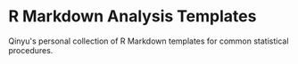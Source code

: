 # R Markdown Analysis Templates
Qinyu's personal collection of R Markdown templates for common statistical procedures.
